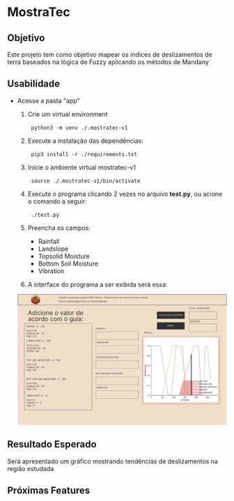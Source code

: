 # MostraTec

## Objetivo
Este projeto tem como objetivo mapear os índices de deslizamentos de terra baseados na lógica de Fuzzy aplicando os métodos de Mandany

## Usabilidade
- Acesse a pasta "app"
    1. Crie um virtual environment 
        
            python3 -m venv ./.mostratec-v1
    
    2. Execute a instalação das dependências:
        
            pip3 install -r ./requirements.txt
    
    3. Inicie o ambiente virtual mostratec-v1

            source ./.mostratec-v1/bin/activate
    
    4. Execute o programa clicando 2 vezes no arquivo <strong>test.py</strong>, ou acione o comando a seguir:

            ./test.py
    
    5. Preencha os campos:
        - Rainfall
        - Landslope
        - Topsolid Moisture
        - Bottom Soil Moisture
        - Vibration
    
    6. A interface do programa a ser exibida será essa:
    <img src="./app/UX MOSTRA DE TECNOLOGIA Desktop Prototype (2).png"/>

## Resultado Esperado
Será apresentado um gráfico mostrando tendências de deslizamentos na região estudada

## Próximas Features
